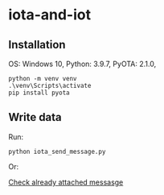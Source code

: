 # iota-and-iot

## Installation

OS: Windows 10, 
Python: 3.9.7, 
PyOTA: 2.1.0,

```
python -m venv venv
.\venv\Scripts\activate 
pip install pyota
```
## Write data

Run:
```
python iota_send_message.py
```

Or:

[Check already attached messasge](https://explorer.iota.org/legacy-devnet/transaction/TXBQO9M9KCYHZPJCTHJRWNESBXJGPCBDZJPLURJYTTGJLQRHQSHTIVHNWOTINYB9HMFEPVMVMOZVTZ999)
